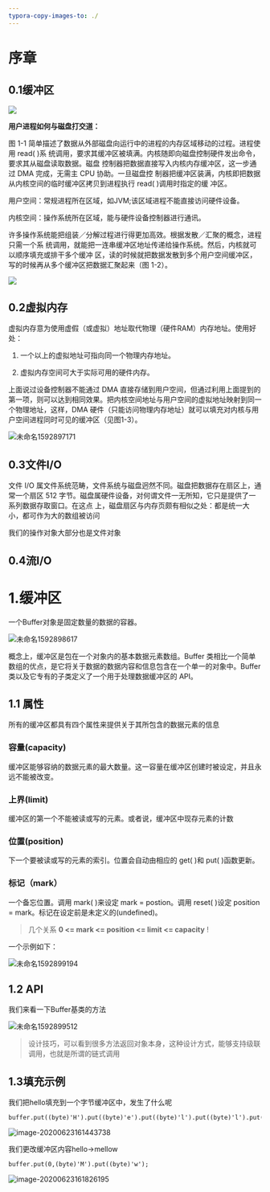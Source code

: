 ```yaml
---
typora-copy-images-to: ./
---
```


# 序章

## 0.1缓冲区

![](D:\git\读书笔记\NIO\未命名1592896024.png)

**用户进程如何与磁盘打交道：**

图 1-1 简单描述了数据从外部磁盘向运行中的进程的内存区域移动的过程。进程使用 read( )系
统调用，要求其缓冲区被填满。内核随即向磁盘控制硬件发出命令，要求其从磁盘读取数据。磁盘
控制器把数据直接写入内核内存缓冲区，这一步通过 DMA 完成，无需主 CPU 协助。一旦磁盘控
制器把缓冲区装满，内核即把数据从内核空间的临时缓冲区拷贝到进程执行 read( )调用时指定的缓
冲区。 

用户空间：常规进程所在区域，如JVM;该区域进程不能直接访问硬件设备。

内核空间：操作系统所在区域，能与硬件设备控制器进行通讯。



许多操作系统能把组装／分解过程进行得更加高效。根据发散／汇聚的概念，进程只需一个系
统调用，就能把一连串缓冲区地址传递给操作系统。然后，内核就可以顺序填充或排干多个缓冲
区，读的时候就把数据发散到多个用户空间缓冲区，写的时候再从多个缓冲区把数据汇聚起来（图
1-2）。 

![](D:\git\读书笔记\NIO\未命名1592896649.png)

## 0.2虚拟内存

虚拟内存意为使用虚假（或虚拟）地址取代物理（硬件RAM）内存地址。使用好处：
1. 一个以上的虚拟地址可指向同一个物理内存地址。 

2. 虚拟内存空间可大于实际可用的硬件内存。

   

上面说过设备控制器不能通过 DMA 直接存储到用户空间，但通过利用上面提到的第一项，则可以达到相同效果。把内核空间地址与用户空间的虚拟地址映射到同一个物理地址，这样，DMA 硬件（只能访问物理内存地址）就可以填充对内核与用户空间进程同时可见的缓冲区（见图1-3）。 

![未命名1592897171](D:\git\读书笔记\NIO\未命名1592897171.png)



## 0.3文件I/O

文件 I/O 属文件系统范畴，文件系统与磁盘迥然不同。磁盘把数据存在扇区上，通常一个扇区
512 字节。磁盘属硬件设备，对何谓文件一无所知，它只是提供了一系列数据存取窗口。在这点
上，磁盘扇区与内存页颇有相似之处：都是统一大小，都可作为大的数组被访问

我们的操作对象大部分也是文件对象





## 0.4流I/O



# 1.缓冲区

一个Buffer对象是固定数量的数据的容器。

![未命名1592898617](D:\git\读书笔记\NIO\未命名1592898617.png)

概念上，缓冲区是包在一个对象内的基本数据元素数组。Buffer 类相比一个简单数组的优点，是它将关于数据的数据内容和信息包含在一个单一的对象中。Buffer 类以及它专有的子类定义了一个用于处理数据缓冲区的 API。

## 1.1 属性

所有的缓冲区都具有四个属性来提供关于其所包含的数据元素的信息

### 容量(capacity)

缓冲区能够容纳的数据元素的最大数量。这一容量在缓冲区创建时被设定，并且永远不能被改变。 

### 上界(limit)

缓冲区的第一个不能被读或写的元素。或者说，缓冲区中现存元素的计数

### 位置(position)

下一个要被读或写的元素的索引。位置会自动由相应的 get( )和 put( )函数更新。

### 标记（mark）

一个备忘位置。调用 mark( )来设定 mark = postion。调用 reset( )设定 position = mark。标记在设定前是未定义的(undefined)。

> 几个关系	**0 <= mark <= position <= limit <= capacity** !

一个示例如下：

![未命名1592899194](D:\git\读书笔记\NIO\未命名1592899194.png)

## 1.2 API

我们来看一下Buffer基类的方法

![未命名1592899512](D:\git\读书笔记\NIO\未命名1592899512.png)

> 设计技巧，可以看到很多方法返回对象本身，这种设计方式，能够支持级联调用，也就是所谓的链式调用

## 1.3填充示例

我们把hello填充到一个字节缓冲区中，发生了什么呢

```
buffer.put((byte)'H').put((byte)'e').put((byte)'l').put((byte)'l').put((byte)'o'); 
```

![image-20200623161443738](D:\git\读书笔记\NIO\image-20200623161443738.png)

我们更改缓冲区内容hello->mellow

```
buffer.put(0,(byte)'M').put((byte)'w'); 
```

![image-20200623161826195](D:\git\读书笔记\NIO\image-20200623161826195.png)